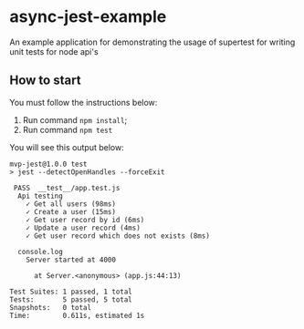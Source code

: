 # async-jest-example

An example application for demonstrating the usage of supertest for writing unit tests for node api's

## How to start

You must follow the instructions below:

1. Run command `npm install`; 
2. Run command `npm test`

You will see this output below:

```
mvp-jest@1.0.0 test
> jest --detectOpenHandles --forceExit

 PASS  __test__/app.test.js
  Api testing
    ✓ Get all users (98ms)
    ✓ Create a user (15ms)
    ✓ Get user record by id (6ms)
    ✓ Update a user record (4ms)
    ✓ Get user record which does not exists (8ms)

  console.log
    Server started at 4000

      at Server.<anonymous> (app.js:44:13)

Test Suites: 1 passed, 1 total
Tests:       5 passed, 5 total
Snapshots:   0 total
Time:        0.611s, estimated 1s
```
